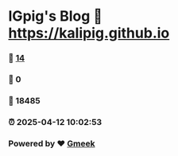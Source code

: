 # IGpig's Blog :link: https://kalipig.github.io 
### :page_facing_up: [14](https://kalipig.github.io/tag.html) 
### :speech_balloon: 0 
### :hibiscus: 18485 
### :alarm_clock: 2025-04-12 10:02:53 
### Powered by :heart: [Gmeek](https://github.com/Meekdai/Gmeek)
